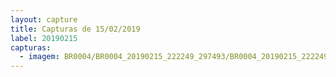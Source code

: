```yaml
---
layout: capture
title: Capturas de 15/02/2019
label: 20190215
capturas:
  - imagem: BR0004/BR0004_20190215_222249_297493/BR0004_20190215_222249_297493_stack_7_meteors.jpg
---
```

